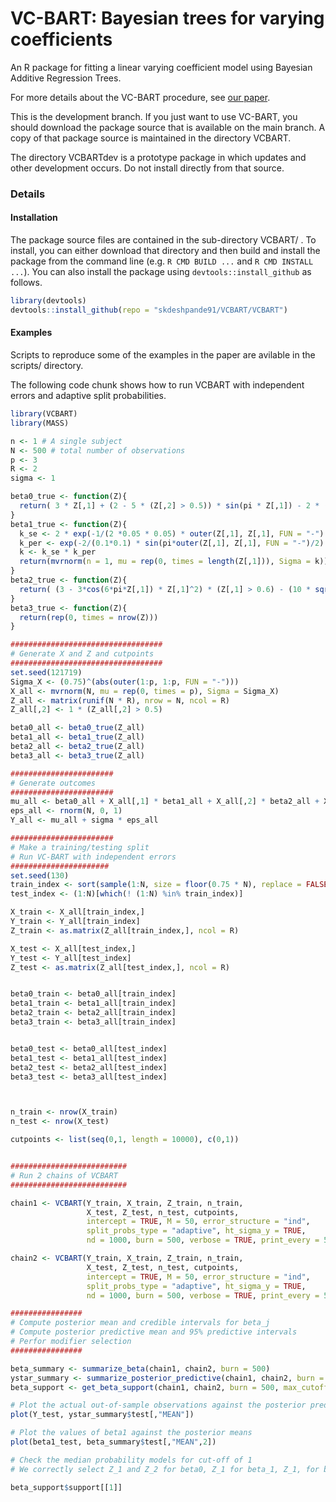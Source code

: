 # VC-BART: Bayesian trees for varying coefficients

An R package for fitting a linear varying coefficient model using Bayesian Additive Regression Trees.


For more details about the VC-BART procedure, see [our paper](https://arxiv.org/abs/2003.06416).


This is the development branch.
If you just want to use VC-BART, you should download the package source that is available on the main branch.
A copy of that package source is maintained in the directory VCBART.

The directory VCBARTdev is a prototype package in which updates and other development occurs.
Do not install directly from that source. 




### Details

#### Installation

The package source files are contained in the sub-directory VCBART/ .
To install, you can either download that directory and then build and install the package from the command line (e.g. `R CMD BUILD ...` and `R CMD INSTALL ...`).
You can also install the package using `devtools::install_github` as follows.

```r
library(devtools)
devtools::install_github(repo = "skdeshpande91/VCBART/VCBART")
```

#### Examples


Scripts to reproduce some of the examples in the paper are avilable in the scripts/ directory.

The following code chunk shows how to run VCBART  with independent errors and adaptive split probabilities.

```r
library(VCBART)
library(MASS)

n <- 1 # A single subject
N <- 500 # total number of observations
p <- 3
R <- 2
sigma <- 1

beta0_true <- function(Z){
  return( 3 * Z[,1] + (2 - 5 * (Z[,2] > 0.5)) * sin(pi * Z[,1]) - 2 * (Z[,2] > 0.5))
}
beta1_true <- function(Z){
  k_se <- 2 * exp(-1/(2 *0.05 * 0.05) * outer(Z[,1], Z[,1], FUN = "-") * outer(Z[,1], Z[,1], FUN = "-"))
  k_per <- exp(-2/(0.1*0.1) * sin(pi*outer(Z[,1], Z[,1], FUN = "-")/2) * sin(pi*outer(Z[,1], Z[,1], FUN = "-")/2))
  k <- k_se * k_per
  return(mvrnorm(n = 1, mu = rep(0, times = length(Z[,1])), Sigma = k))
}
beta2_true <- function(Z){
  return( (3 - 3*cos(6*pi*Z[,1]) * Z[,1]^2) * (Z[,1] > 0.6) - (10 * sqrt(Z[,1])) * (Z[,1] < 0.25) )
}
beta3_true <- function(Z){
  return(rep(0, times = nrow(Z)))
}

##################################
# Generate X and Z and cutpoints
##################################
set.seed(121719)
Sigma_X <- (0.75)^(abs(outer(1:p, 1:p, FUN = "-")))
X_all <- mvrnorm(N, mu = rep(0, times = p), Sigma = Sigma_X)
Z_all <- matrix(runif(N * R), nrow = N, ncol = R)
Z_all[,2] <- 1 * (Z_all[,2] > 0.5)

beta0_all <- beta0_true(Z_all)
beta1_all <- beta1_true(Z_all)
beta2_all <- beta2_true(Z_all)
beta3_all <- beta3_true(Z_all)

#######################
# Generate outcomes
#######################
mu_all <- beta0_all + X_all[,1] * beta1_all + X_all[,2] * beta2_all + X_all[,3] * beta3_all
eps_all <- rnorm(N, 0, 1)
Y_all <- mu_all + sigma * eps_all

#######################
# Make a training/testing split
# Run VC-BART with independent errors
######################
set.seed(130)
train_index <- sort(sample(1:N, size = floor(0.75 * N), replace = FALSE))
test_index <- (1:N)[which(! (1:N) %in% train_index)]

X_train <- X_all[train_index,]
Y_train <- Y_all[train_index]
Z_train <- as.matrix(Z_all[train_index,], ncol = R)

X_test <- X_all[test_index,]
Y_test <- Y_all[test_index]
Z_test <- as.matrix(Z_all[test_index,], ncol = R)


beta0_train <- beta0_all[train_index]
beta1_train <- beta1_all[train_index]
beta2_train <- beta2_all[train_index]
beta3_train <- beta3_all[train_index]


beta0_test <- beta0_all[test_index]
beta1_test <- beta1_all[test_index]
beta2_test <- beta2_all[test_index]
beta3_test <- beta3_all[test_index]



n_train <- nrow(X_train)
n_test <- nrow(X_test)

cutpoints <- list(seq(0,1, length = 10000), c(0,1))


##########################
# Run 2 chains of VCBART
##########################

chain1 <- VCBART(Y_train, X_train, Z_train, n_train,
                 X_test, Z_test, n_test, cutpoints,
                 intercept = TRUE, M = 50, error_structure = "ind", 
                 split_probs_type = "adaptive", ht_sigma_y = TRUE,
                 nd = 1000, burn = 500, verbose = TRUE, print_every = 50)

chain2 <- VCBART(Y_train, X_train, Z_train, n_train,
                 X_test, Z_test, n_test, cutpoints,
                 intercept = TRUE, M = 50, error_structure = "ind", 
                 split_probs_type = "adaptive", ht_sigma_y = TRUE,
                 nd = 1000, burn = 500, verbose = TRUE, print_every = 50)

################
# Compute posterior mean and credible intervals for beta_j
# Compute posterior predictive mean and 95% predictive intervals
# Perfor modifier selection
################

beta_summary <- summarize_beta(chain1, chain2, burn = 500)
ystar_summary <- summarize_posterior_predictive(chain1, chain2, burn = 500)
beta_support <- get_beta_support(chain1, chain2, burn = 500, max_cutoff = 1)

# Plot the actual out-of-sample observations against the posterior predictive means
plot(Y_test, ystar_summary$test[,"MEAN"])

# Plot the values of beta1 against the posterior means
plot(beta1_test, beta_summary$test[,"MEAN",2])

# Check the median probability models for cut-off of 1
# We correctly select Z_1 and Z_2 for beta0, Z_1 for beta_1, Z_1, for beta_2

beta_support$support[[1]]
```
